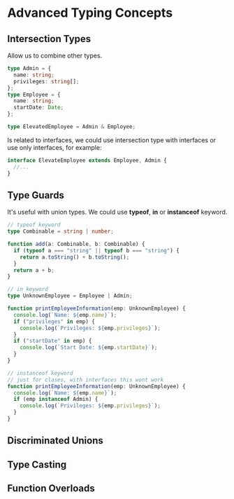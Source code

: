 # Advanced Typing Concepts

## Intersection Types

Allow us to combine other types.

```typescript
type Admin = {
  name: string;
  privileges: string[];
};
type Employee = {
  name: string;
  startDate: Date;
};

type ElevatedEmployee = Admin & Employee;
```

Is related to interfaces, we could use intersection type with interfaces or use only interfaces, for example:

```typescript
interface ElevateEmployee extends Employee, Admin {
  //...
}
```

## Type Guards

It's useful with union types. We could use **typeof**, **in** or **instanceof** keyword.

```typescript
// typeof keyword
type Combinable = string | number;

function add(a: Combinable, b: Combinable) {
  if (typeof a === "string" || typeof b === "string") {
    return a.toString() + b.toString();
  }
  return a + b;
}
```

```typescript
// in keyword
type UnknownEmployee = Employee | Admin;

function printEmployeeInformation(emp: UnknownEmployee) {
  console.log(`Name: ${emp.name}`);
  if ("privileges" in emp) {
    console.log(`Privileges: ${emp.privileges}`);
  }
  if ("startDate" in emp) {
    console.log(`Start Date: ${emp.startDate}`);
  }
}
```

```typescript
// instanceof keyword
// just for clases, with interfaces this wont work
function printEmployeeInformation(emp: UnknownEmployee) {
  console.log(`Name: ${emp.name}`);
  if (emp instanceof Admin) {
    console.log(`Privileges: ${emp.privileges}`);
  }
}
```

## Discriminated Unions

## Type Casting

## Function Overloads

